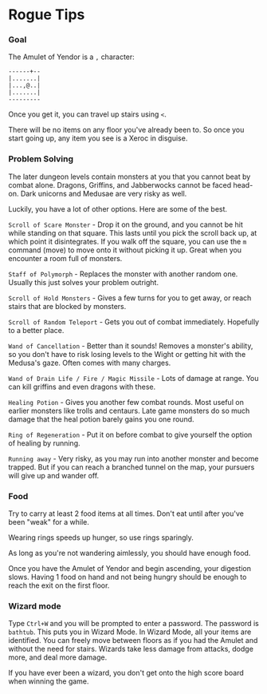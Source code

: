 # Rogue Tips

### Goal

The Amulet of Yendor is a `,` character:

```
------+--
|.......|
|...,@..|
|.......|
---------
``` 

Once you get it, you can travel up stairs using `<`. 

There will be no items on any floor you've already been to. So once you start going up, any item you see is a Xeroc in disguise.

### Problem Solving

The later dungeon levels contain monsters at you that you cannot beat by combat alone. Dragons, Griffins, and Jabberwocks cannot be faced head-on. Dark unicorns and Medusae are very risky as well.

Luckily, you have a lot of other options. Here are some of the best.

`Scroll of Scare Monster` - Drop it on the ground, and you cannot be hit while standing on that square. This lasts until you pick the scroll back up, at which point it disintegrates. If you walk off the square, you can use the `m` command (move) to move onto it without picking it up. Great when you encounter a room full of monsters.

`Staff of Polymorph` - Replaces the monster with another random one. Usually this just solves your problem outright.

`Scroll of Hold Monsters` - Gives a few turns for you to get away, or reach stairs that are blocked by monsters. 

`Scroll of Random Teleport` - Gets you out of combat immediately. Hopefully to a better place.

`Wand of Cancellation` - Better than it sounds! Removes a monster's ability, so you don't have to risk losing levels to the Wight or getting hit with the Medusa's gaze. Often comes with many charges.

`Wand of Drain Life / Fire / Magic Missile` - Lots of damage at range. You can kill griffins and even dragons with these.

`Healing Potion` - Gives you another few combat rounds. Most useful on earlier monsters like trolls and centaurs. Late game monsters do so much damage that the heal potion barely gains you one round. 

`Ring of Regeneration` - Put it on before combat to give yourself the option of healing by running. 

`Running away` - Very risky, as you may run into another monster and become trapped. But if you can reach a branched tunnel on the map, your pursuers will give up and wander off. 

### Food

Try to carry at least 2 food items at all times. Don't eat until after you've been "weak" for a while. 

Wearing rings speeds up hunger, so use rings sparingly. 

As long as you're not wandering aimlessly, you should have enough food. 

Once you have the Amulet of Yendor and begin ascending, your digestion slows. Having 1 food on hand and not being hungry should be enough to reach the exit on the first floor.

### Wizard mode

Type `Ctrl+W` and you will be prompted to enter a password. The password is `bathtub`. This puts you in Wizard Mode. In Wizard Mode, all your items are identified. You can freely move between floors as if you had the Amulet and without the need for stairs. Wizards take less damage from attacks, dodge more, and deal more damage. 

If you have ever been a wizard, you don't get onto the high score board when winning the game.